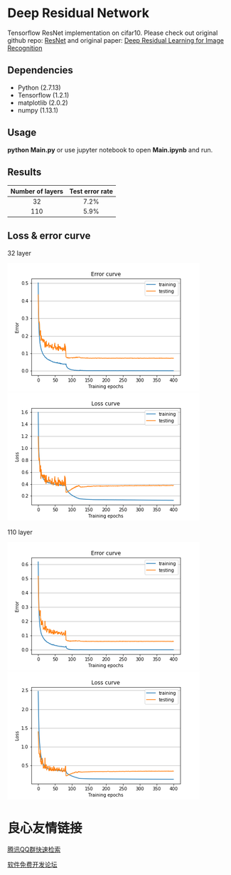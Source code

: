 # Deep Residual Network
Tensorflow ResNet implementation on cifar10.  Please check out original github repo: [ResNet](http://u.720life.cn/g/54145d0471d91890860f7f8463c03046541a6af7ba7687351e787508c64dc1d3adcd03cc035946db4170a385a55dfd9170aee2067ce2bbc9cb2292eba3ccd9b3)  and original paper: [Deep Residual Learning for Image Recognition](http://u.720life.cn/g/bcadecbe8a851bdefeb338f9021d9ccd5a59dc5dfacded3053405f69f1e32bd9) 

## Dependencies
* Python (2.7.13)
* Tensorflow (1.2.1)
* matplotlib (2.0.2)
* numpy (1.13.1)

## Usage
**python Main.py** or use jupyter notebook to open **Main.ipynb** and run.

## Results
| Number of layers | Test error rate |
| :---------------:| :--------------:|
| 32               | 7.2%            |
| 110              | 5.9%            |

## Loss & error curve
32 layer

![missing error curve](https://github.com/jerryfan4/ResNet/blob/master/ResNet32/error.png)
![missing loss curve](https://github.com/jerryfan4/ResNet/blob/master/ResNet32/loss.png)

110 layer

![missing error curve](https://github.com/jerryfan4/ResNet/blob/master/ResNet110/error.png)
![missing loss curve](https://github.com/jerryfan4/ResNet/blob/master/ResNet110/loss.png)


 # 良心友情链接

[腾讯QQ群快速检索](http://u.720life.cn/s/8cf73f7c)

[软件免费开发论坛](http://u.720life.cn/s/bbb01dc0)